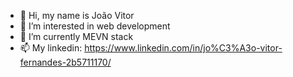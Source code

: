 - 👋 Hi, my name is João Vitor
- 👀 I’m interested in web development
- 🌱 I’m currently MEVN stack
- 📫 My linkedin: https://www.linkedin.com/in/jo%C3%A3o-vitor-fernandes-2b5711170/

<!---
DiverIntoDev/DiverIntoDev is a ✨ special ✨ repository because its `README.md` (this file) appears on your GitHub profile.
You can click the Preview link to take a look at your changes.
--->
